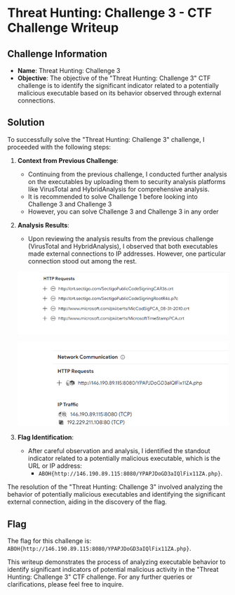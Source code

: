 # Threat Hunting: Challenge 3 - CTF Challenge Writeup

## Challenge Information
- **Name**: Threat Hunting: Challenge 3
- **Objective**: The objective of the "Threat Hunting: Challenge 3" CTF challenge is to identify the significant indicator related to a potentially malicious executable based on its behavior observed through external connections.

## Solution
To successfully solve the "Threat Hunting: Challenge 3" challenge, I proceeded with the following steps:

1. **Context from Previous Challenge**:
   - Continuing from the previous challenge, I conducted further analysis on the executables by uploading them to security analysis platforms like VirusTotal and HybridAnalysis for comprehensive analysis.
   - It is recommended to solve Challenge 1 before looking into Challenge 3 and Challenge 3
   - However, you can solve Challenge 3 and Challenge 3 in any order

2. **Analysis Results**:
   - Upon reviewing the analysis results from the previous challenge (VirusTotal and HybridAnalysis), I observed that both executables made external connections to IP addresses. However, one particular connection stood out among the rest.


    ![Not Sus](<not sus.png>)

    ![Sus](sus.png)

3. **Flag Identification**:
   - After careful observation and analysis, I identified the standout indicator related to a potentially malicious executable, which is the URL or IP address:
     - `ABOH{http://146.190.89.115:8080/YPAPJDoGD3aIQlFix11ZA.php}`.

The resolution of the "Threat Hunting: Challenge 3" involved analyzing the behavior of potentially malicious executables and identifying the significant external connection, aiding in the discovery of the flag.

## Flag
The flag for this challenge is: `ABOH{http://146.190.89.115:8080/YPAPJDoGD3aIQlFix11ZA.php}`.

This writeup demonstrates the process of analyzing executable behavior to identify significant indicators of potential malicious activity in the "Threat Hunting: Challenge 3" CTF challenge. For any further queries or clarifications, please feel free to inquire.
